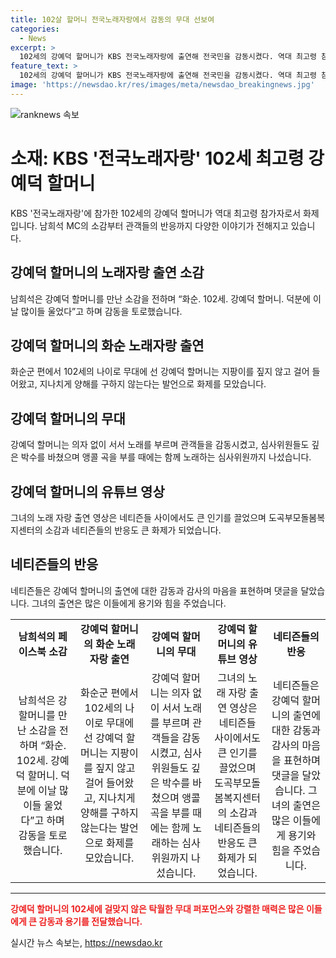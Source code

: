 ```yaml
---
title: 102살 할머니 전국노래자랑에서 감동의 무대 선보여
categories:
  - News
excerpt: >
  102세의 강예덕 할머니가 KBS 전국노래자랑에 출연해 전국민을 감동시켰다. 역대 최고령 참가자로 무대에 선 강 할머니는 지팡이를 짚지 않고 단단한 걸음으로 무대에 등장했고, 감동적인 무대를 펼쳤다. 영상 조회수는 42만여회를 기록하며 네티즌들의 큰 관심을 얻었으며, 도곡부모돌봄복지센터에서는 강 할머니를 모시며 감동을 전했다. 함께 노래를 부르며 공감을 이끌어낸 남희석 MC의 소감도 눈길을 끌었다. 
feature_text: >
  102세의 강예덕 할머니가 KBS 전국노래자랑에 출연해 전국민을 감동시켰다. 역대 최고령 참가자로 무대에 선 강 할머니는 지팡이를 짚지 않고 단단한 걸음으로 무대에 등장했고, 감동적인 무대를 펼쳤다. 영상 조회수는 42만여회를 기록하며 네티즌들의 큰 관심을 얻었으며, 도곡부모돌봄복지센터에서는 강 할머니를 모시며 감동을 전했다. 함께 노래를 부르며 공감을 이끌어낸 남희석 MC의 소감도 눈길을 끌었다. 
image: 'https://newsdao.kr/res/images/meta/newsdao_breakingnews.jpg'
---
```


<p><img src="https://newsdao.kr/res/images/meta/newsdao_breakingnews.jpg" alt="ranknews 속보" /></p>

<h1>소재: KBS '전국노래자랑' 102세 최고령 강예덕 할머니</h1>

<p data-ke-size="size16">KBS '전국노래자랑'에 참가한 102세의 강예덕 할머니가 역대 최고령 참가자로서 화제입니다. 남희석 MC의 소감부터 관객들의 반응까지 다양한 이야기가 전해지고 있습니다.</p>

<h2 data-ke-size="size26">강예덕 할머니의 노래자랑 출연 소감</h2>

<p data-ke-size="size16">남희석은 강예덕 할머니를 만난 소감을 전하며 “화순. 102세. 강예덕 할머니. 덕분에 이날 많이들 울었다”고 하며 감동을 토로했습니다.</p>

<h2 data-ke-size="size26">강예덕 할머니의 화순 노래자랑 출연</h2>

<p data-ke-size="size16">화순군 편에서 102세의 나이로 무대에 선 강예덕 할머니는 지팡이를 짚지 않고 걸어 들어왔고, 지나치게 양해를 구하지 않는다는 발언으로 화제를 모았습니다.</p>

<h2 data-ke-size="size26">강예덕 할머니의 무대</h2>

<p data-ke-size="size16">강예덕 할머니는 의자 없이 서서 노래를 부르며 관객들을 감동시켰고, 심사위원들도 깊은 박수를 바쳤으며 앵콜 곡을 부를 때에는 함께 노래하는 심사위원까지 나섰습니다.</p>

<h2 data-ke-size="size26">강예덕 할머니의 유튜브 영상</h2>

<p data-ke-size="size16">그녀의 노래 자랑 출연 영상은 네티즌들 사이에서도 큰 인기를 끌었으며 도곡부모돌봄복지센터의 소감과 네티즌들의 반응도 큰 화제가 되었습니다.</p>

<h2 data-ke-size="size26">네티즌들의 반응</h2>

<p data-ke-size="size16">네티즌들은 강예덕 할머니의 출연에 대한 감동과 감사의 마음을 표현하며 댓글을 달았습니다. 그녀의 출연은 많은 이들에게 용기와 힘을 주었습니다.</p>

<table>
  <tbody>
    <tr>
      <td style="text-align: center; height: 17px;"><b>남희석의 페이스북 소감</b></td>
      <td style="text-align: center; height: 17px;"><b>강예덕 할머니의 화순 노래자랑 출연</b></td>
      <td style="text-align: center; height: 17px;"><b>강예덕 할머니의 무대</b></td>
      <td style="text-align: center; height: 17px;"><b>강예덕 할머니의 유튜브 영상</b></td>
      <td style="text-align: center; height: 17px;"><b>네티즌들의 반응</b></td>
    </tr>
    <tr>
      <td style="text-align: center; height: 17px;">남희석은 강 할머니를 만난 소감을 전하며 “화순. 102세. 강예덕 할머니. 덕분에 이날 많이들 울었다”고 하며 감동을 토로했습니다.</td>
      <td style="text-align: center; height: 17px;">화순군 편에서 102세의 나이로 무대에 선 강예덕 할머니는 지팡이를 짚지 않고 걸어 들어왔고, 지나치게 양해를 구하지 않는다는 발언으로 화제를 모았습니다.</td>
      <td style="text-align: center; height: 17px;">강예덕 할머니는 의자 없이 서서 노래를 부르며 관객들을 감동시켰고, 심사위원들도 깊은 박수를 바쳤으며 앵콜 곡을 부를 때에는 함께 노래하는 심사위원까지 나섰습니다.</td>
      <td style="text-align: center; height: 17px;">그녀의 노래 자랑 출연 영상은 네티즌들 사이에서도 큰 인기를 끌었으며 도곡부모돌봄복지센터의 소감과 네티즌들의 반응도 큰 화제가 되었습니다.</td>
      <td style="text-align: center; height: 17px;">네티즌들은 강예덕 할머니의 출연에 대한 감동과 감사의 마음을 표현하며 댓글을 달았습니다. 그녀의 출연은 많은 이들에게 용기와 힘을 주었습니다.</td>
    </tr>
  </tbody>
</table>

<hr>

<p data-ke-size="size16"><b><span style="color: #ee2323;">강예덕 할머니의 102세에 걸맞지 않은 탁월한 무대 퍼포먼스와 강렬한 매력은 많은 이들에게 큰 감동과 용기를 전달했습니다.</span></b></p>
실시간 뉴스 속보는, <a href="https://newsdao.kr" rel="dofollow">https://newsdao.kr</a>


